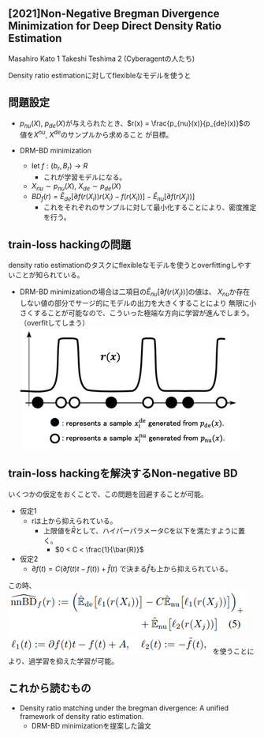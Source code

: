 ## [2021]Non-Negative Bregman Divergence Minimization for Deep Direct Density Ratio Estimation
Masahiro Kato 1 Takeshi Teshima 2
(Cyberagentの人たち)

Density ratio estimationに対してflexibleなモデルを使うと


## 問題設定
- $p_{nu}(X)$, $p_{de}(X)$が与えられたとき、$r(x) = \frac{p_{nu}(x)}{p_{de}(x)}$の値を$X^{nu}$, $X^{de}$のサンプルから求めること
が目標。

- DRM-BD minimization
	- let $f : (b_r, B_r) → R$
		- これが学習モデルになる。
	- $X_{nu} \sim p_{nu}(X)$, $X_{de} \sim p_{de}(X)$
	- $BD_{f}(r) = \hat{E}_{de}[\partial f(r(X_{i}))r(X_{i}) - f(r(X_{i}))] - \hat{E}_{nu}[\partial f(r(X_{j}))]$
		- これをそれぞれのサンプルに対して最小化することにより、密度推定を行う。

## train-loss hackingの問題
density ratio estimationのタスクにflexibleなモデルを使うとoverfittingしやすいことが知られている。
- DRM-BD minimizationの場合は二項目の$\hat{E}_{nu}[\partial f(r(X_{j}))]$の値は、
$X_{nu}$か存在しない値の部分でサージ的にモデルの出力を大きくすることにより
無限に小さくすることが可能なので、こういった極端な方向に学習が進んでしまう。
（overfitしてしまう）
 ![ef2c1ced6cb7b1da64fa558632d0106c.png](../_resources/ef2c1ced6cb7b1da64fa558632d0106c.png)

## train-loss hackingを解決するNon-negative BD
いくつかの仮定をおくことで、この問題を回避することが可能。
- 仮定1
	- rは上から抑えられている。
		- 上限値を$\bar{R}$として、ハイパーパラメータCを以下を満たすように置く。
			- $0 < C < \frac{1}{\bar{R}}$
- 仮定2
	- $\partial f(t) = C(\partial f(t)t - f(t)) + \hat{f}(t)$ で決まる$\hat{f}$も上から抑えられている。

この時、
![cef06b60eaf1af665bcc1e7cba82140c.png](../_resources/cef06b60eaf1af665bcc1e7cba82140c.png)
![74848f1a7ff6dcb7ade9b2313ea0185a.png](../_resources/74848f1a7ff6dcb7ade9b2313ea0185a.png)
を使うことにより、過学習を抑えた学習が可能。

## これから読むもの
- Density ratio matching under the bregman divergence: A unified framework of density ratio estimation.
	- DRM-BD minimizationを提案した論文

